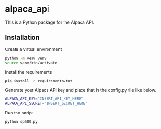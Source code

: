 # alpaca_api

This is a Python package for the Alpaca API.

## Installation

Create a virtual environment
```bash
python -m venv venv
source venv/bin/activate
```

Install the requirements
```bash
pip install -r requirements.txt
```

Generate your Alpaca API key and place that in the config.py file like below. 
```bash
ALPACA_API_KEY="INSERT_API_KEY_HERE"
ALPACA_API_SECRET="INSERT_SECRET_HERE"
```

Run the script
```bash
python sp500.py
```
